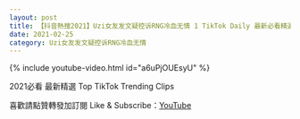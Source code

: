 ```yaml
---
layout: post
title: 【抖音熱搜2021】Uzi女友发文疑控诉RNG冷血无情 1 TikTok Daily 最新必看精選合集2021 02 25
date: 2021-02-25
category: Uzi女友发文疑控诉RNG冷血无情
---
```


{% include youtube-video.html id="a6uPjOUEsyU" %}

2021必看 最新精選 Top TikTok Trending Clips

喜歡請點贊轉發加訂閱 Like & Subscribe：[YouTube](https://www.youtube.com/channel/UCAoR7VcanIPd04uEq_GIylA/videos)

